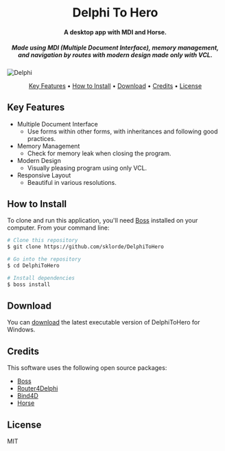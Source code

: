 <h1 align="center">
  Delphi To Hero
  <br>
</h1>

<h4 align="center">A desktop app with MDI and Horse.</h4>

<h5 align="center">Made using MDI (Multiple Document Interface), memory management, and navigation by routes with modern design made only with VCL.</h4>

![Delphi](https://img.shields.io/badge/Made%20with-Delphi-red?style=for-the-badge&logo=Delphi&logoColor=red&logoWidth=15)

<p align="center">
  <a href="#key-features">Key Features</a> •
  <a href="#how-to-install">How to Install</a> •
  <a href="#download">Download</a> •
  <a href="#credits">Credits</a> •
  <a href="#license">License</a>
</p>

## Key Features
* Multiple Document Interface
  - Use forms within other forms, with inheritances and following good practices.
* Memory Management
  - Check for memory leak when closing the program.
* Modern Design
  - Visually pleasing program using only VCL.
* Responsive Layout
  - Beautiful in various resolutions.

## How to Install

To clone and run this application, you'll need [Boss](https://github.com/HashLoad/boss) installed on your computer. 
From your command line:

```bash
# Clone this repository
$ git clone https://github.com/sklorde/DelphiToHero

# Go into the repository
$ cd DelphiToHero

# Install dependencies
$ boss install
```

## Download
You can [download](https://github.com/sklorde/DelphiToHero/releases/) the latest executable version of DelphiToHero for Windows.

## Credits
This software uses the following open source packages:
- [Boss](https://github.com/HashLoad/boss)
- [Router4Delphi](https://github.com/bittencourtthulio/Router4Delphi)
- [Bind4D](https://github.com/bittencourtthulio/Bind4D)
- [Horse](https://github.com/HashLoad/horse)
## License
MIT

